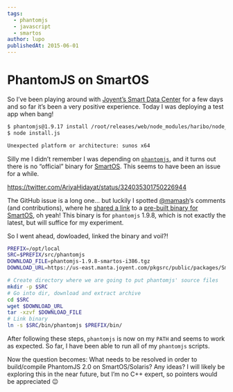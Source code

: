 ```yaml
---
tags:
  - phantomjs
  - javascript
  - smartos
author: lupo
publishedAt: 2015-06-01
---
```


# PhantomJS on SmartOS

So I’ve been playing around with [Joyent’s Smart Data Center](https://www.joyent.com/)
for a few days and so far it’s been a very positive experience. Today I was
deploying a test app when bang!

```sh
$ phantomjs@1.9.17 install /root/releases/web/node_modules/haribo/node_modules/phantomjs
$ node install.js

Unexpected platform or architecture: sunos x64
```

Silly me I didn’t remember I was depending on [`phantomjs`](http://phantomjs.org/),
and it turns out there is no “official” binary for [SmartOS](https://smartos.org/).
This seems to have been an issue for a while.

https://twitter.com/AriyaHidayat/status/324035301750226944

The GitHub issue is a long one... but luckily I spotted [@mamash](https://twitter.com/mamash)‘s comments (and
contributions), where he [shared a link](https://github.com/ariya/phantomjs/issues/10521#issuecomment-70156661)
to a [pre-built binary for SmartOS](https://us-east.manta.joyent.com/pkgsrc/public/packages/SmartOS/phantomjs/phantomjs-1.9.8-smartos-i386.tgz), oh
yeah! This binary is for `phantomjs` 1.9.8, which is not exactly the latest, but
will suffice for my experiment.

So I went ahead, dowloaded, linked the binary and voil?!

```sh
PREFIX=/opt/local
SRC=$PREFIX/src/phantomjs
DOWNLOAD_FILE=phantomjs-1.9.8-smartos-i386.tgz
DOWNLOAD_URL=https://us-east.manta.joyent.com/pkgsrc/public/packages/SmartOS/phantomjs/$DOWNLOAD_FILE

# Create directory where we are going to put phantomjs' source files
mkdir -p $SRC
# Go into dir, download and extract archive
cd $SRC
wget $DOWNLOAD_URL
tar -xzvf $DOWNLOAD_FILE
# Link binary
ln -s $SRC/bin/phantomjs $PREFIX/bin/
```

After following these steps, `phantomjs` is now on my `PATH` and seems to work
as expected. So far, I have been able to run all of my `phantomjs` scripts.

Now the question becomes: What needs to be resolved in order to build/compile
PhantomJS 2.0 on SmartOS/Solaris? Any ideas? I will likely be exploring this in
the near future, but I’m no C++ expert, so pointers would be appreciated 😉
